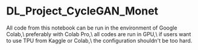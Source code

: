 # DL_Project_CycleGAN_Monet

All code from this notebook can be run in the environment of Google Colab,\ preferably with Colab Pro,\ all codes are run in GPU,\ if users want to use TPU from Kaggle or Colab,\ the configuration shouldn't be too hard.
